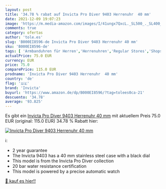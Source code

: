 ```yaml
---
layout: post
title: '34.78 % rabat auf Invicta Pro Diver 9403 Herrenuhr  40 mm'
date: 2021-12-09 19:07:23
image: 'https://m.media-amazon.com/images/I/41ungx7QxcL._SL500_._SL400_.jpg'
comments: true
category: ofertas
author: 'tole.es'
slug: 'B000EI8596-de Invicta Pro Diver 9403 Herrenuhr 40 mm'
sku: 'B000EI8596-de'
tags: [ 'Armbanduhren für Herren','Herrenuhren','Regular Stores','Shops','Uhren','invicta', ]
actualPrice: 75.0 EUR
currency: EUR
price: 75.0
comparePrice: 115.0 EUR
prodname: 'Invicta Pro Diver 9403 Herrenuhr  40 mm'
country: 'de'
flag: '🇩🇪'
brand: 'Invicta'
buyurl: 'https://www.amazon.de/dp/B000EI8596/?tag=tolees0ca-21'
descuento: '34.78'
average: '93.825'
---
```


Es gibt ein [Invicta Pro Diver 9403 Herrenuhr  40 mm](https://www.amazon.de/dp/B000EI8596/?tag=tolees0ca-21) mit aktuellem Preis 75.0 EUR (original: 115.0 EUR) 34.78 % Rabatt hier:

[![Invicta Pro Diver 9403 Herrenuhr  40 mm](https://m.media-amazon.com/images/I/41ungx7QxcL._SL500_._SL400_.jpg)](https://www.amazon.de/dp/B000EI8596/?tag=tolees0ca-21)

ℹ️:

- 2 year guarantee
- The Invicta 9403 has a 40 mm stainless steel case with a black dial
- This model is from the Invicta Pro Diver collection
- 20 bar water resistance certification
- This model is powered by a precise automatic watch

[🛒 kauf es hier!!](https://www.amazon.de/dp/B000EI8596/?tag=tolees0ca-21)
